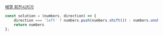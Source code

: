 [배열 회전시키기](https://school.programmers.co.kr/learn/courses/30/lessons/120844)

```js
const solution = (numbers, direction) => {
    direction === 'left' ? numbers.push(numbers.shift()) : numbers.unshift(numbers.pop());
    return numbers
};
```